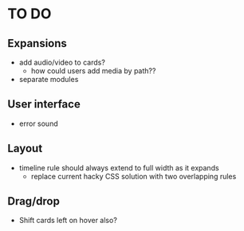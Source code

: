 # TO DO

## Expansions
- add audio/video to cards?
    - how could users add media by path??
- separate modules

## User interface
- error sound

## Layout
- timeline rule should always extend to full width as it expands
    - replace current hacky CSS solution with two overlapping rules

## Drag/drop
- Shift cards left on hover also?
